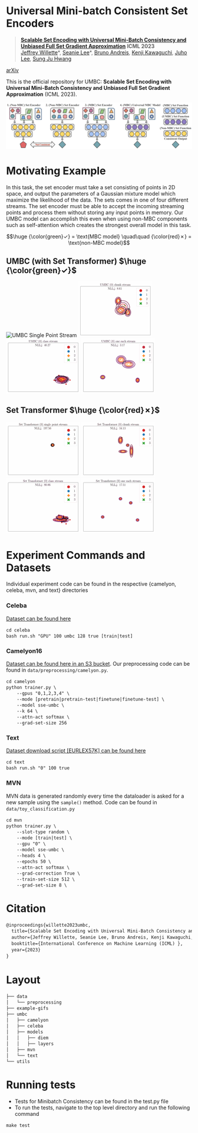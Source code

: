 # Universal Mini-batch Consistent Set Encoders

> [**Scalable Set Encoding with Universal Mini-Batch Consistency and Unbiased Full Set Gradient Approximation**](https://arxiv.org/abs/2208.12401) **ICML 2023** <br>
> [Jeffrey Willette](https://github.com/jeffwillette)\*, [Seanie Lee](https://github.com/seanie12)\*, [Bruno Andreis](https://scholar.google.com/citations?user=WzQ_v4IAAAAJ&hl=en&oi=ao), [Kenji Kawaguchi](https://scholar.google.com/citations?user=aLl3rYoAAAAJ&hl=en), [Juho Lee](https://scholar.google.com/citations?user=Py4URJUAAAAJ&hl=en&oi=ao), [Sung Ju Hwang](http://www.sungjuhwang.com/)

[arXiv](https://arxiv.org/abs/2208.12401)

This is the official repository for UMBC: **Scalable Set Encoding with Universal Mini-Batch Consistency and Unbiased Full Set Gradient Approximation** (ICML 2023).

![UMBC concept](./umbc-concept.png)

# Motivating Example

In this task, the set encoder must take a set consisting of points in 2D space, and output the parameters of a Gaussian
mixture model which maximize the likelihood of the data. The sets comes in one of four different streams. The set
encoder must be able to accept the incoming streaming points and process them without storing any input points in
memory. Our UMBC model can accomplish this even when using non-MBC components such as self-attention which creates the
strongest overall model in this task.

<p align="center">
$$\huge {\color{green}✓} = \text{MBC model} \quad\quad {\color{red}✗} = \text{non-MBC model}$$
</p>

## UMBC (with Set Transformer) $\huge {\color{green}✓}$

<span>
<img alt="UMBC Single Point Stream" src="./example-gifs/animation-single_point_stream-SSEUMBC.gif" width="200px">
<img alt="UMBC Chunk Stream" src="./example-gifs/animation-chunk_stream-SSEUMBC.gif" width="200px">
<img alt="UMBC Class Stream" src="./example-gifs/animation-class_stream-SSEUMBC.gif" width="200px">
<img alt="UMBC One Each Stream" src="./example-gifs/animation-one_each_stream-SSEUMBC.gif" width="200px">
</span>

## Set Transformer $\huge {\color{red}✗}$

<span>
<img alt="Set Transformer Single Point Stream" src="./example-gifs/animation-single_point_stream-SetTransformer.gif" width="200px">
<img alt="Set Transformer Chunk Stream" src="./example-gifs/animation-chunk_stream-SetTransformer.gif" width="200px">
<img alt="Set Transformer Class Stream" src="./example-gifs/animation-class_stream-SetTransformer.gif" width="200px">
<img alt="Set Transformer One Each Stream" src="./example-gifs/animation-one_each_stream-SetTransformer.gif" width="200px">
</span>


# Experiment Commands and Datasets

Individual experiment code can be found in the respective {camelyon, celeba, mvn, and text} directories

### Celeba

[Dataset can be found here](https://mmlab.ie.cuhk.edu.hk/projects/CelebA.html)

```
cd celeba
bash run.sh "GPU" 100 umbc 128 true [train|test]
```

### Camelyon16

[Dataset can be found here in an S3 bucket](https://camelyon17.grand-challenge.org/Data/). Our preprocessing code can be
found in `data/preprocessing/camelyon.py`.

```
cd camelyon
python trainer.py \
    --gpus "0,1,2,3,4" \
    --mode [pretrain|pretrain-test|finetune|finetune-test] \
    --model sse-umbc \
    --k 64 \
    --attn-act softmax \
    --grad-set-size 256 
```

### Text

[Dataset download script [EURLEX57K] can be found here](https://github.com/amazon-science/efficient-longdoc-classification)

```
cd text
bash run.sh "0" 100 true
```

### MVN

MVN data is generated randomly every time the dataloader is asked for a new sample using the `sample()` method. Code can
be found in `data/toy_classification.py`

```
cd mvn
python trainer.py \
    --slot-type random \
    --mode [train|test] \
    --gpu "0" \
    --model sse-umbc \
    --heads 4 \
    --epochs 50 \
    --attn-act softmax \
    --grad-correction True \
    --train-set-size 512 \
    --grad-set-size 8 \

```

# Citation

```latex
@inproceedings{willette2023umbc,
  title={Scalable Set Encoding with Universal Mini-Batch Consistency and Unbiased Full Set Gradient Approximation},
  author={Jeffrey Willette, Seanie Lee, Bruno Andreis, Kenji Kawaguchi, Juho Lee, Sung Ju Hwang},
  booktitle={International Conference on Machine Learning (ICML) },
  year={2023}
}
```
 
# Layout

```
├── data
│   └── preprocessing
├── example-gifs
├── umbc
│   ├── camelyon
│   ├── celeba
│   ├── models
│   │   ├── diem
│   │   ├── layers
│   ├── mvn
│   └── text
└── utils
```

# Running tests

- Tests for Minibatch Consistency can be found in the test.py file
- To run the tests, navigate to the top level directory and run the following command

```
make test
```
